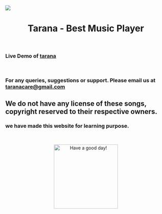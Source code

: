<img align="center" src="https://raw.githubusercontent.com/singlebucks/tarana/master/images/1.Tarana_page-view.png">


<h1 align="center"> Tarana - Best Music Player </h1>

<br>

### Live Demo of [tarana](https://www.singlebucks.live/tarana)

<br/>



### For any queries, suggestions or support. Please email us at [taranacare@gmail.com](mailto:taranacare@gmail.com)

## We do not have any license of these songs, copyright reserved to their respective owners.

### we have made this website for learning purpose.

<br>
<p align="center">
<a href="https://github.com/Nihal-Priyadarshi"><img alt="Have a good day!" src="https://media.giphy.com/media/WQOFQXuVEZ90MtDdsx/giphy.gif" width="200px"></a>
</p>
